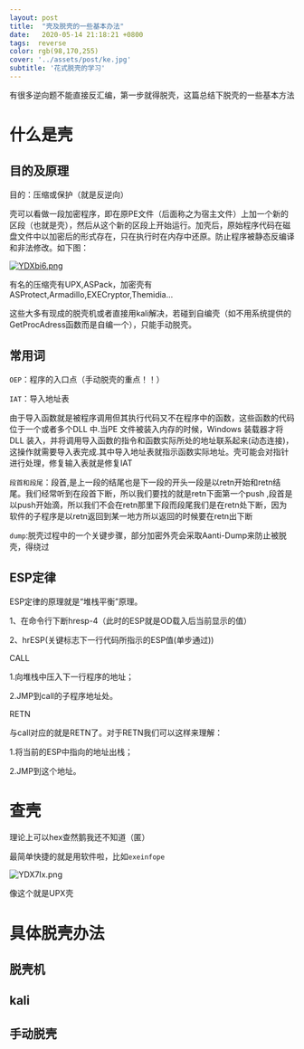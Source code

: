 ```yaml
---
layout: post
title:  "壳及脱壳的一些基本办法"
date:   2020-05-14 21:18:21 +0800
tags:  reverse
color: rgb(98,170,255)
cover: '../assets/post/ke.jpg'
subtitle: '花式脱壳的学习'
---
```




有很多逆向题不能直接反汇编，第一步就得脱壳，这篇总结下脱壳的一些基本方法

# 什么是壳

##  目的及原理	

目的：压缩或保护（就是反逆向）

​	壳可以看做一段加密程序，即在原PE文件（后面称之为宿主文件）上加一个新的区段（也就是壳），然后从这个新的区段上开始运行。加壳后，原始程序代码在磁盘文件中以加密后的形式存在，只在执行时在内存中还原。防止程序被静态反编译和非法修改。如下图：

[![YDXbi6.png](https://s1.ax1x.com/2020/05/15/YDXbi6.png)](https://imgchr.com/i/YDXbi6)

​	有名的压缩壳有UPX,ASPack，加密壳有ASProtect,Armadillo,EXECryptor,Themidia...

​	这些大多有现成的脱壳机或者直接用kali解决，若碰到自编壳（如不用系统提供的GetProcAdress函数而是自编一个），只能手动脱壳。

## 常用词

`OEP`：程序的入口点（手动脱壳的重点！！）

`IAT`：导入地址表

由于导入函数就是被程序调用但其执行代码又不在程序中的函数，这些函数的代码位于一个或者多个DLL 中.当PE 文件被装入内存的时候，Windows 装载器才将DLL 装入，并将调用导入函数的指令和函数实际所处的地址联系起来(动态连接)，这操作就需要导入表完成.其中导入地址表就指示函数实际地址。壳可能会对指针进行处理，修复输入表就是修复IAT

`段首和段尾`：段首,是上一段的结尾也是下一段的开头一段是以retn开始和retn结尾。我们经常听到在段首下断，所以我们要找的就是retn下面第一个push ,段首是以push开始滴，所以我们不会在retn那里下段而段尾我们是在retn处下断，因为软件的子程序是以retn返回到某一地方所以返回的时候要在retn出下断

`dump`:脱壳过程中的一个关键步骤，部分加密外壳会采取Aanti-Dump来防止被脱壳，得绕过

## ESP定律

ESP定律的原理就是“堆栈平衡”原理。

1、在命令行下断hresp-4（此时的ESP就是OD载入后当前显示的值）

2、hrESP(关键标志下一行代码所指示的ESP值(单步通过))

CALL

1.向堆栈中压入下一行程序的地址；

2.JMP到call的子程序地址处。

RETN

与call对应的就是RETN了。对于RETN我们可以这样来理解：

1.将当前的ESP中指向的地址出栈；

2.JMP到这个地址。

# 查壳

理论上可以hex查然鹅我还不知道（匿）

最简单快捷的就是用软件啦，比如`exeinfope`

![YDX7Ix.png](https://s1.ax1x.com/2020/05/15/YDX7Ix.png)

像这个就是UPX壳

# 具体脱壳办法

## 脱壳机

## kali

## 手动脱壳



